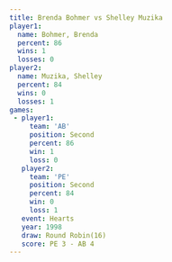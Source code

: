 ```yaml
---
title: Brenda Bohmer vs Shelley Muzika
player1:               
  name: Bohmer, Brenda 
  percent: 86          
  wins: 1              
  losses: 0            
player2:               
  name: Muzika, Shelley
  percent: 84          
  wins: 0              
  losses: 1            
games:
 - player1:          
     team: 'AB'      
     position: Second
     percent: 86     
     win: 1          
     loss: 0         
   player2:          
     team: 'PE'      
     position: Second
     percent: 84     
     win: 0          
     loss: 1         
   event: Hearts        
   year: 1998           
   draw: Round Robin(16)
   score: PE 3 - AB 4   
---
```

